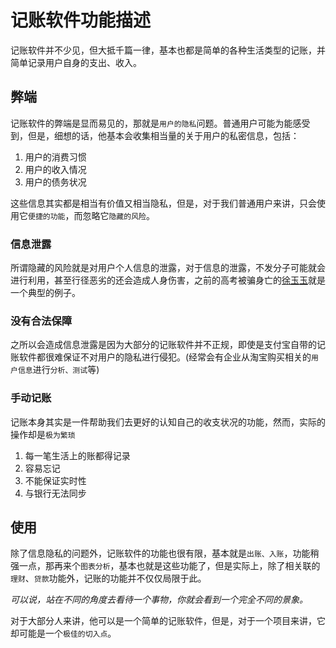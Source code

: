 # 记账软件功能描述

记账软件并不少见，但大抵千篇一律，基本也都是简单的各种生活类型的记账，并简单记录用户自身的支出、收入。

## 弊端

记账软件的弊端是显而易见的，那就是`用户的隐私`问题。普通用户可能为能感受到，但是，细想的话，他基本会收集相当量的关于用户的私密信息，包括：

1. 用户的消费习惯
2. 用户的收入情况
3. 用户的债务状况

这些信息其实都是相当有价值又相当隐私，但是，对于我们普通用户来讲，只会使用它`便捷的功能`，而忽略它`隐藏的风险`。

### 信息泄露

所谓隐藏的风险就是对用户个人信息的泄露，对于信息的泄露，不发分子可能就会进行利用，甚至行径恶劣的还会造成人身伤害，之前的高考被骗身亡的[徐玉玉](https://baike.baidu.com/item/%E5%BE%90%E7%8E%89%E7%8E%89)就是一个典型的例子。

### 没有合法保障

之所以会造成信息泄露是因为大部分的记账软件并不正规，即使是支付宝自带的记账软件都很难保证不对用户的隐私进行侵犯。(经常会有企业从淘宝购买相关的`用户信息`进行`分析、测试`等)

### 手动记账

记账本身其实是一件帮助我们去更好的认知自己的收支状况的功能，然而，实际的操作却是`极为繁琐`

1. 每一笔生活上的账都得记录
2. 容易忘记
3. 不能保证实时性
4. 与银行无法同步

## 使用

除了信息隐私的问题外，记账软件的功能也很有限，基本就是`出账、入账`，功能稍强一点，那再来个`图表分析`，基本也就是这些功能了，但是实际上，除了相关联的`理财`、`贷款`功能外，记账的功能并不仅仅局限于此。

*可以说，站在不同的角度去看待一个事物，你就会看到一个完全不同的景象。*

对于大部分人来讲，他可以是一个简单的记账软件，但是，对于一个项目来讲，它却可能是一个`极佳的切入点`。
